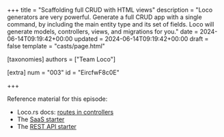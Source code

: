 +++
title = "Scaffolding full CRUD with HTML views"
description = "Loco generators are very powerful. Generate a full CRUD app with a single command, by including the main entity type and its set of fields. Loco will generate models, controllers, views, and migrations for you."
date = 2024-06-14T09:19:42+00:00
updated = 2024-06-14T09:19:42+00:00
draft = false
template = "casts/page.html"

[taxonomies]
authors = ["Team Loco"]

[extra]
num = "003"
id = "EircfwF8c0E"

+++

Reference material for this episode:

* Loco.rs docs: [routes in controllers](https://loco.rs/docs/the-app/controller/#routes-in-controllers)
* The [SaaS starter](https://loco.rs/docs/starters/saas/)
* The [REST API starter](https://loco.rs/docs/starters/rest-api/)
